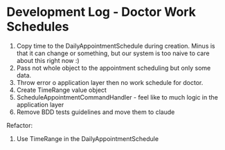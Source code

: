 # Development Log - Doctor Work Schedules

1. Copy time to the DailyAppointmentSchedule during creation. Minus is that it can change or something, but our system is too naive to care about this right now :)
2. Pass not whole object to the appointment scheduling but only some data.
3. Throw error o application layer then no work schedule for doctor.
4. Create TimeRange value object
5. ScheduleAppointmentCommandHandler - feel like to much logic in the application layer
6. Remove BDD tests guidelines and move them to claude 

Refactor:
1. Use TimeRange in the DailyAppointmentSchedule